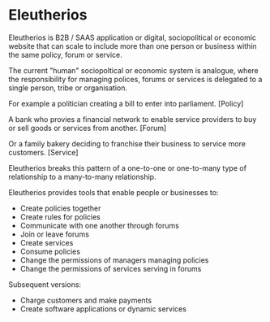 # Eleutherios

Eleutherios is B2B / SAAS application or digital, sociopolitical or economic website that can scale to include more than one person or business within the same policy, forum or service.

The current "human" sociopoltical or economic system is analogue, where the responsibility for managing polices, forums or services is delegated to a single person, tribe or organisation.

For example a politician creating a bill to enter into parliament. [Policy]

A bank who provies a financial network to enable service providers to buy or sell goods or services from another. [Forum]

Or a family bakery deciding to franchise their business to service more customers. [Service]

Eleutherios breaks this pattern of a one-to-one or one-to-many type of relationship to a many-to-many relationship.

Eleutherios provides tools that enable people or businesses to:

- Create policies together
- Create rules for policies
- Communicate with one another through forums
- Join or leave forums
- Create services
- Consume policies
- Change the permissions of managers managing policies
- Change the permissions of services serving in forums

Subsequent versions:

- Charge customers and make payments
- Create software applications or dynamic services